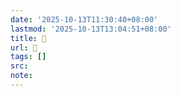 ```yaml
---
date: '2025-10-13T11:30:40+08:00'
lastmod: '2025-10-13T13:04:51+08:00'
title: 󰦯
url: 󰦯
tags: []
src:
note:
---
```

